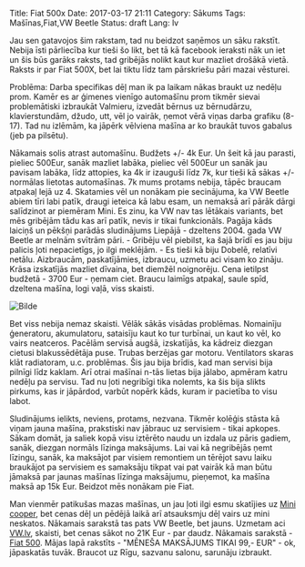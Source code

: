 Title: Fiat 500x
Date: 2017-03-17 21:11
Category: Sākums
Tags: Mašīnas,Fiat,VW Beetle
Status: draft
Lang: lv

Jau sen gatavojos šim rakstam, tad nu beidzot saņēmos un sāku rakstīt. Nebija īsti pārliecība kur tieši šo likt, bet tā kā facebook ieraksti nāk un iet un šis būs garāks raksts, tad gribējās nolikt kaut kur mazliet drošākā vietā. Raksts ir par Fiat 500X, bet lai tiktu līdz tam pārskriešu pāri mazai vēsturei.

Problēma: Darba specifikas dēļ man ik pa laikam nākas braukt uz nedēļu prom. Kamēr es ar ģimenes vienīgo automašīnu prom tikmēr sievai problemātiski izbraukāt Valmieru, izvedāt bērnus uz bērnudārzu, klavierstundām, džudo, utt, vēl jo vairāk, ņemot vērā viņas darba grafiku (8-17). Tad nu izlēmām, ka jāpērk vēlviena mašīna ar ko braukāt tuvos gabalus (jeb pa pilsētu).

Nākamais solis atrast automašīnu. Budžets +/- 4k Eur. Un šeit kā jau parasti, pieliec 500Eur, sanāk mazliet labāka, pieliec vēl 500Eur un sanāk jau pavisam labāka, līdz attopies, ka 4k ir izauguši līdz 7k, kur tieši kā sākas +/- normālas lietotas automašīnas. 7k mums protams nebija, tāpēc braucam atpakaļ lejā uz 4. Skatamies vēl un nonākam pie secinājuma, ka VW Beetle abiem tīri labi patīk, draugi ieteica kā labu esam, un nemaksā arī pārāk dārgi salīdzinot ar piemēram Mini. Es zinu, ka VW nav tas lētākais variants, bet mēs gribējām tādu kas arī patīk, nevis ir tikai funkcionāls. Pagāja kāds laiciņš un pēkšņi parādās sludinājums Liepājā - dzeltens 2004. gada VW Beetle ar melnām svītrām pāri. - Gribēju vēl piebilst, ka šajā brīdī es jau biju palicis ļoti nepacietīgs, jo ilgi meklējām. - Es tieši kā biju Dobelē, relatīvi netālu. Aizbraucām, paskatījāmies, izbraucu, uzmetu aci visam ko zināju. Krāsa izskatījās mazliet dīvaina, bet diemžēl noignorēju. Cena ietilpst budžetā - 3700 Eur - ņemam ciet. Braucu laimīgs atpakaļ, saule spīd, dzeltena mašīna, logi vaļā, viss skaisti.

![Bilde]({filename}/images/vw-beetle-1.jpg)

Bet viss nebija nemaz skaisti. Vēlāk sākās visādas problēmas. Nomainīju ģeneratoru, akumulatoru, sataisīju kaut ko tur turbīnai, un kaut ko vēl, ko vairs neatceros. Pacēlām servisā augšā, izskatījās, ka kādreiz diezgan cietusi blakussēdētāja puse. Trubas berzējas gar motoru. Ventilators skaras klāt radiatoram, u.c. problēmas. Šis jau bija brīdis, kad man servisi bija pilnīgi līdz kaklam. Arī otrai mašīnai n-tās lietas bija jālabo, apmēram katru nedēļu pa servisu. Tad nu ļoti negribīgi tika nolemts, ka šis bija slikts pirkums, kas ir jāpārdod, varbūt nopērk kāds, kuram ir pacietība to visu labot.

Sludinājums ielikts, neviens, protams, nezvana. Tikmēr kolēģis stāsta kā viņam jauna mašīna, prakstiski nav jābrauc uz servisiem - tikai apkopes. Sākam domāt, ja saliek kopā visu iztērēto naudu un izdala uz pāris gadiem, sanāk, diezgan normāls līzinga maksājums. Lai vai kā negribējās ņemt līzingu, sanāk, ka maksājot par visiem remontiem un tērējot savu laiku braukājot pa servisiem es samaksāju tikpat vai pat vairāk kā man būtu jāmaksā par jaunas mašīnas līzinga maksājumu, pieņemot, ka mašīna maksā ap 15k Eur. Beidzot mēs nonākam pie Fiat. 


Man vienmēr patikušas mazas mašīnas, un jau ļoti ilgi esmu skatījies uz [Mini cooper](http://www.mini.lv/), bet cenas dēļ un pēdējā laikā arī atsauksmju dēļ vairs uz mini neskatos. Nākamais sarakstā tas pats VW Beetle, bet jauns. Uzmetam aci [VW.lv](http://www.volkswagen.lv/lv/models/beetle/gallery.html), skaisti, bet cenas sākot no 21K Eur - par daudz. Nākamais sarakstā - [Fiat 500](http://www.fiat.lv/model/fiat500/). Mājas lapā rakstīts - "MĒNEŠA MAKSĀJUMS TIKAI 99,- EUR" - ok, jāpaskatās tuvāk. Braucot uz Rīgu, sazvanu salonu, sarunāju izbraukt.


